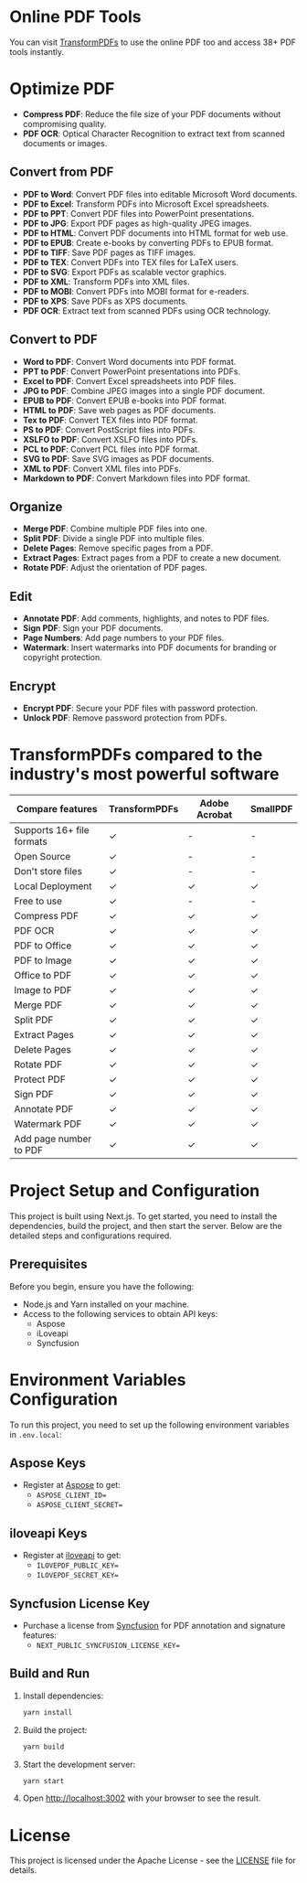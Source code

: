 
# Online PDF Tools
You can visit [TransformPDFs](https://transformpdfs.com/) to use the online PDF too and access 38+ PDF tools instantly. 

# Optimize PDF

- **Compress PDF**: Reduce the file size of your PDF documents without compromising quality.
- **PDF OCR**: Optical Character Recognition to extract text from scanned documents or images.

## Convert from PDF

- **PDF to Word**: Convert PDF files into editable Microsoft Word documents.
- **PDF to Excel**: Transform PDFs into Microsoft Excel spreadsheets.
- **PDF to PPT**: Convert PDF files into PowerPoint presentations.
- **PDF to JPG**: Export PDF pages as high-quality JPEG images.
- **PDF to HTML**: Convert PDF documents into HTML format for web use.
- **PDF to EPUB**: Create e-books by converting PDFs to EPUB format.
- **PDF to TIFF**: Save PDF pages as TIFF images.
- **PDF to TEX**: Convert PDFs into TEX files for LaTeX users.
- **PDF to SVG**: Export PDFs as scalable vector graphics.
- **PDF to XML**: Transform PDFs into XML files.
- **PDF to MOBI**: Convert PDFs into MOBI format for e-readers.
- **PDF to XPS**: Save PDFs as XPS documents.
- **PDF OCR**: Extract text from scanned PDFs using OCR technology.

## Convert to PDF

- **Word to PDF**: Convert Word documents into PDF format.
- **PPT to PDF**: Convert PowerPoint presentations into PDFs.
- **Excel to PDF**: Convert Excel spreadsheets into PDF files.
- **JPG to PDF**: Combine JPEG images into a single PDF document.
- **EPUB to PDF**: Convert EPUB e-books into PDF format.
- **HTML to PDF**: Save web pages as PDF documents.
- **Tex to PDF**: Convert TEX files into PDF format.
- **PS to PDF**: Convert PostScript files into PDFs.
- **XSLFO to PDF**: Convert XSLFO files into PDFs.
- **PCL to PDF**: Convert PCL files into PDF format.
- **SVG to PDF**: Save SVG images as PDF documents.
- **XML to PDF**: Convert XML files into PDFs.
- **Markdown to PDF**: Convert Markdown files into PDF format.

## Organize

- **Merge PDF**: Combine multiple PDF files into one.
- **Split PDF**: Divide a single PDF into multiple files.
- **Delete Pages**: Remove specific pages from a PDF.
- **Extract Pages**: Extract pages from a PDF to create a new document.
- **Rotate PDF**: Adjust the orientation of PDF pages.

## Edit

- **Annotate PDF**: Add comments, highlights, and notes to PDF files.
- **Sign PDF**: Sign your PDF documents.
- **Page Numbers**: Add page numbers to your PDF files.
- **Watermark**: Insert watermarks into PDF documents for branding or copyright protection.

## Encrypt

- **Encrypt PDF**: Secure your PDF files with password protection.
- **Unlock PDF**: Remove password protection from PDFs.

# TransformPDFs compared to the industry's most powerful software
<table> <thead> <tr> <th>Compare features</th> <th>TransformPDFs</th> <th>Adobe Acrobat</th> <th>SmallPDF</th> </tr> </thead> <tbody> <tr> <td>Supports 16+ file formats</td> <td>✓</td> <td>-</td> <td>-</td> </tr> <tr> <td>Open Source</td> <td>✓</td> <td>-</td> <td>-</td> </tr> <tr> <td>Don't store files</td> <td>✓</td> <td>-</td> <td>-</td> </tr> <tr> <td>Local Deployment</td> <td>✓</td> <td>✓</td> <td>✓</td> </tr> <tr> <td>Free to use</td> <td>✓</td> <td>-</td> <td>-</td> </tr> <tr> <td>Compress PDF</td> <td>✓</td> <td>✓</td> <td>✓</td> </tr> <tr> <td>PDF OCR</td> <td>✓</td> <td>✓</td> <td>✓</td> </tr> <tr> <td>PDF to Office</td> <td>✓</td> <td>✓</td> <td>✓</td> </tr> <tr> <td>PDF to Image</td> <td>✓</td> <td>✓</td> <td>✓</td> </tr> <tr> <td>Office to PDF</td> <td>✓</td> <td>✓</td> <td>✓</td> </tr> <tr> <td>Image to PDF</td> <td>✓</td> <td>✓</td> <td>✓</td> </tr> <tr> <td>Merge PDF</td> <td>✓</td> <td>✓</td> <td>✓</td> </tr> <tr> <td>Split PDF</td> <td>✓</td> <td>✓</td> <td>✓</td> </tr> <tr> <td>Extract Pages</td> <td>✓</td> <td>✓</td> <td>✓</td> </tr> <tr> <td>Delete Pages</td> <td>✓</td> <td>✓</td> <td>✓</td> </tr> <tr> <td>Rotate PDF</td> <td>✓</td> <td>✓</td> <td>✓</td> </tr> <tr> <td>Protect PDF</td> <td>✓</td> <td>✓</td> <td>✓</td> </tr> <tr> <td>Sign PDF</td> <td>✓</td> <td>✓</td> <td>✓</td> </tr> <tr> <td>Annotate PDF</td> <td>✓</td> <td>✓</td> <td>✓</td> </tr> <tr> <td>Watermark PDF</td> <td>✓</td> <td>✓</td> <td>✓</td> </tr> <tr> <td>Add page number to PDF</td> <td>✓</td> <td>✓</td> <td>✓</td> </tr> </tbody> </table>

# Project Setup and Configuration

This project is built using Next.js. To get started, you need to install the dependencies, build the project, and then start the server. Below are the detailed steps and configurations required.

## Prerequisites

Before you begin, ensure you have the following:

- Node.js and Yarn installed on your machine.
- Access to the following services to obtain API keys:
  - Aspose
  - iLoveapi
  - Syncfusion

# Environment Variables Configuration

To run this project, you need to set up the following environment variables in `.env.local`:

## Aspose Keys
- Register at [Aspose](https://www.aspose.com/) to get:
  - `ASPOSE_CLIENT_ID=`
  - `ASPOSE_CLIENT_SECRET=`


## iloveapi Keys
- Register at [iloveapi](https://iloveapi.com/) to get:
  - `ILOVEPDF_PUBLIC_KEY=`
  - `ILOVEPDF_SECRET_KEY=`

## Syncfusion License Key
- Purchase a license from [Syncfusion](https://www.syncfusion.com/) for PDF annotation and signature features:
  - `NEXT_PUBLIC_SYNCFUSION_LICENSE_KEY=`

## Build and Run
1. Install dependencies:
   ```bash
   yarn install
   ```
2. Build the project:
   ```bash 
   yarn build
   ```
3. Start the development server:
   ```bash
   yarn start
   ```
4. Open [http://localhost:3002](http://localhost:3002) with your browser to see the result.

# License
This project is licensed under the Apache License - see the [LICENSE](LICENSE) file for details.